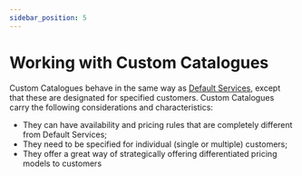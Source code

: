 ```yaml
---
sidebar_position: 5
---
```

# Working with Custom Catalogues

Custom Catalogues behave in the same way as [Default Services](WorkingwithDefaultServices), except that these are designated for specified customers. Custom Catalogues carry the following considerations and characteristics:

- They can have availability and pricing rules that are completely different from Default Services;
- They need to be specified for individual (single or multiple) customers;
- They offer a great way of strategically offering differentiated pricing models to customers